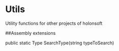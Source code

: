 # Utils
Utility functions for other projects of holonsoft

##Assembly extensions

public static Type SearchType(string typeToSearch)
